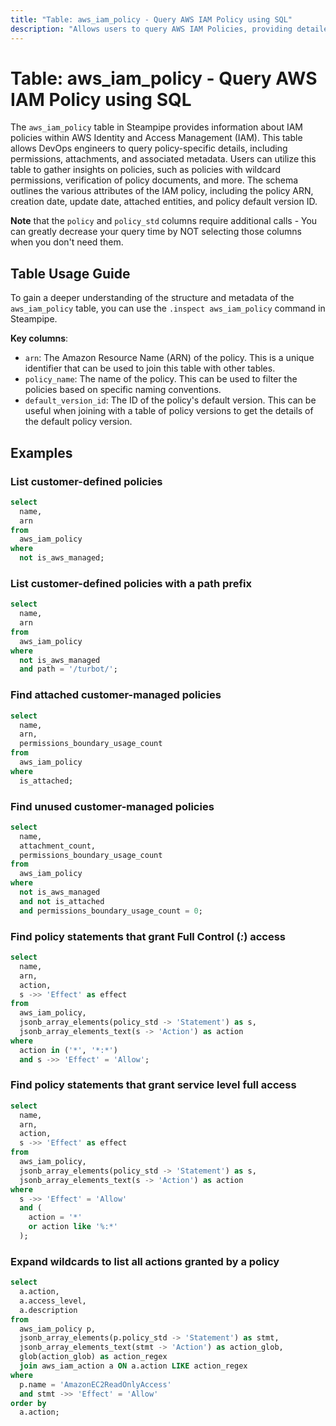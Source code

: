```yaml
---
title: "Table: aws_iam_policy - Query AWS IAM Policy using SQL"
description: "Allows users to query AWS IAM Policies, providing detailed information about each policy, including permissions, attachment, and associated metadata."
---
```


# Table: aws_iam_policy - Query AWS IAM Policy using SQL

The `aws_iam_policy` table in Steampipe provides information about IAM policies within AWS Identity and Access Management (IAM). This table allows DevOps engineers to query policy-specific details, including permissions, attachments, and associated metadata. Users can utilize this table to gather insights on policies, such as policies with wildcard permissions, verification of policy documents, and more. The schema outlines the various attributes of the IAM policy, including the policy ARN, creation date, update date, attached entities, and policy default version ID.

**Note** that the `policy` and `policy_std` columns require additional calls - You can greatly decrease your query time by NOT selecting those columns when you don't need them.

## Table Usage Guide

To gain a deeper understanding of the structure and metadata of the `aws_iam_policy` table, you can use the `.inspect aws_iam_policy` command in Steampipe.

**Key columns**:

- `arn`: The Amazon Resource Name (ARN) of the policy. This is a unique identifier that can be used to join this table with other tables.
- `policy_name`: The name of the policy. This can be used to filter the policies based on specific naming conventions.
- `default_version_id`: The ID of the policy's default version. This can be useful when joining with a table of policy versions to get the details of the default policy version.

## Examples

### List customer-defined policies

```sql
select
  name,
  arn
from
  aws_iam_policy
where
  not is_aws_managed;
```

### List customer-defined policies with a path prefix

```sql
select
  name,
  arn
from
  aws_iam_policy
where
  not is_aws_managed
  and path = '/turbot/';
```

### Find attached customer-managed policies

```sql
select
  name,
  arn,
  permissions_boundary_usage_count
from
  aws_iam_policy
where
  is_attached;
```

### Find unused customer-managed policies

```sql
select
  name,
  attachment_count,
  permissions_boundary_usage_count
from
  aws_iam_policy
where
  not is_aws_managed
  and not is_attached
  and permissions_boundary_usage_count = 0;
```

### Find policy statements that grant Full Control (*:*) access

```sql
select
  name,
  arn,
  action,
  s ->> 'Effect' as effect
from
  aws_iam_policy,
  jsonb_array_elements(policy_std -> 'Statement') as s,
  jsonb_array_elements_text(s -> 'Action') as action
where
  action in ('*', '*:*')
  and s ->> 'Effect' = 'Allow';
```

### Find policy statements that grant service level full access

```sql
select
  name,
  arn,
  action,
  s ->> 'Effect' as effect
from
  aws_iam_policy,
  jsonb_array_elements(policy_std -> 'Statement') as s,
  jsonb_array_elements_text(s -> 'Action') as action
where
  s ->> 'Effect' = 'Allow'
  and (
    action = '*'
    or action like '%:*'
  );
```

### Expand wildcards to list all actions granted by a policy

```sql
select
  a.action,
  a.access_level,
  a.description
from
  aws_iam_policy p,
  jsonb_array_elements(p.policy_std -> 'Statement') as stmt,
  jsonb_array_elements_text(stmt -> 'Action') as action_glob,
  glob(action_glob) as action_regex
  join aws_iam_action a ON a.action LIKE action_regex
where
  p.name = 'AmazonEC2ReadOnlyAccess'
  and stmt ->> 'Effect' = 'Allow'
order by
  a.action;
```
